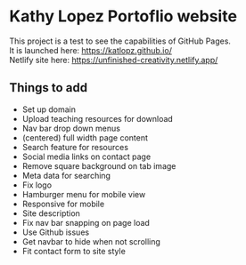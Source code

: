 # Kathy Lopez Portoflio website

This project is a test to see the capabilities of GitHub Pages.  
It is launched here: https://katlopz.github.io/  
Netlify site here: https://unfinished-creativity.netlify.app/

## Things to add

- Set up domain
- Upload teaching resources for download
- Nav bar drop down menus
- (centered) full width page content
- Search feature for resources
- Social media links on contact page
- Remove square background on tab image
- Meta data for searching
- Fix logo
- Hamburger menu for mobile view
- Responsive for mobile
- Site description
- Fix nav bar snapping on page load
- Use Github issues
- Get navbar to hide when not scrolling
- Fit contact form to site style
